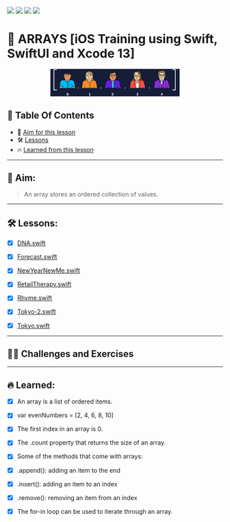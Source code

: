 <a href="https://github.com/Donard20" target="_blank"><img src="https://img.shields.io/badge/View-My%20Profile-informational?style=for-the-badge&logo=github"></a>   <a href="https://github.com/Donard20?tab=repositories" target="_blank"><img src="https://img.shields.io/badge/View-My%20Repositories-yellow?style=for-the-badge&logo=github"></a>   <a href="https://github.com/Donard20/learn-swift-codecademy" target="_blank"><img src="https://img.shields.io/badge/View-This%20Repository-green?style=for-the-badge&logo=github"></a>  <img src="https://img.shields.io/badge/View-LinkedIn-green?style=social&logo=linkedin"></a>

# 📜 ARRAYS [iOS Training using Swift, SwiftUI and Xcode 13]
<p align="center">
<img src="https://github.com/Donard20/learn-swift-codecademy/blob/main/IMG/array%20team.gif" width=60% height=60%>

## 📖 Table Of Contents
* 🚀 [Aim for this lesson](#solutions)
* 🛠️ [Lessons](#lesson)
* 🔥 [Learned from this lesson](#aim)
<!-- * 🛠️ [Problem ](#problem-statement)
* 🚀 [Solutions](#solutions) -->

---
 ## 🚀 Aim:
 
 > An array stores an ordered collection of values.


---


 ## 🛠️ Lessons:
 
- [x] [DNA.swift](https://github.com/Donard20/learn-swift-codecademy/blob/main/4-array/DNA.swift)
- [x] [Forecast.swift](https://github.com/Donard20/learn-swift-codecademy/blob/main/4-array/Forecast.swift)
- [x] [NewYearNewMe.swift](https://github.com/Donard20/learn-swift-codecademy/blob/main/4-array/NewYearNewMe.swift)
- [x] [RetailTherapy.swift](https://github.com/Donard20/learn-swift-codecademy/blob/main/4-array/RetailTherapy.swift)
- [x] [Rhyme.swift](https://github.com/Donard20/learn-swift-codecademy/blob/main/4-array/Rhyme.swift)
- [x] [Tokyo-2.swift](https://github.com/Donard20/learn-swift-codecademy/blob/main/4-array/Tokyo-2.swift)
- [x] [Tokyo.swift](https://github.com/Donard20/learn-swift-codecademy/blob/main/4-array/Tokyo.swift)

 
---
 
 ## 👨‍💻 Challenges and Exercises
 
<!-- In this lesson, I will learn how to create and use an array, as well as some of its properties and methods.
 
  <p align="center">
   <a href="https://github.com/Donard20/learn-swift-codecademy/blob/main/3-conditionals/Magic_8_Ball_Exercise.swift" target="_blank"><img src="https://img.shields.io/badge/Magic 8 Ball-My%20Solution-blue?style=for-the-badge&logo=github"></a>
   
   <p align="center">
     <img src="https://github.com/Codecademy/learn-cpp/blob/master/3-conditionals-and-logic/magic-8-ball/magic8ball.gif" width=40% height=40%> -->

 ---
 
## 🔥 Learned:

<!-- Here is a review of the lesson: -->

- [x] An array is a list of ordered items.
- [x] var evenNumbers = [2, 4, 6, 8, 10]
- [x] The first index in an array is 0.
- [x] The .count property that returns the size of an array.
- [x] Some of the methods that come with arrays:
- [x] .append(): adding an item to the end
- [x] .insert(): adding an item to an index
- [x] .remove(): removing an item from an index
- [x] The for-in loop can be used to iterate through an array.

